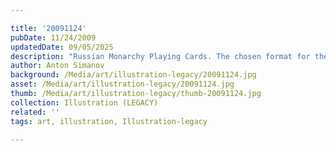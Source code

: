```yaml
---

title: '20091124'
pubDate: 11/24/2009
updatedDate: 09/05/2025
description: "Russian Monarchy Playing Cards. The chosen format for the assignment was playing cards. Within this particular set of 4 face cards are king, queen, jack, and joker. All have traditional suits, depicted matter on each face card relates to the usual format (i.e. king is depicted as a king, though of a specific king). Some might vary, such as the case of the queen, in this instance in reality she was an Empress."
author: Anton Simanov
background: /Media/art/illustration-legacy/20091124.jpg
asset: /Media/art/illustration-legacy/20091124.jpg
thumb: /Media/art/illustration-legacy/thumb-20091124.jpg
collection: Illustration (LEGACY)
related: ''
tags: art, illustration, Illustration-legacy

---
```


